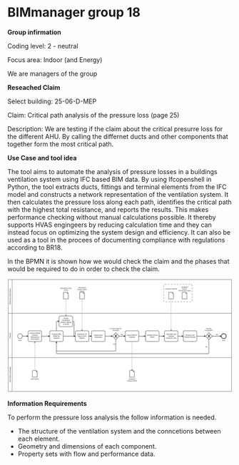 # BIMmanager group 18

**Group infirmation**

Coding level: 2 - neutral 

Focus area: Indoor (and Energy)

We are managers of the group

**Reseached Claim**

Select building: 25-06-D-MEP

Claim: Critical path analysis of the pressure loss (page 25)

Description: We are testing if the claim about the critical presurre loss for the different AHU. By calling the differnet ducts and other components that together form the most critical path.

**Use Case and tool idea**

The tool aims to automate the analysis of pressure losses in a buildings ventilation system using IFC based BIM data. By using Ifcopenshell in Python, the tool extracts ducts, fittings and terminal elements from the IFC model and constructs a network representation of the ventilation system. It then calculates the pressure loss along each path, identifies the critical path with the highest total resistance, and reports the results. This makes performance checking without manual calculations possible. It thereby supports HVAS engingeers by reducing calculation time and they can instead focus on optimizing the system design and efficiency. It can also be used as a tool in the procees of documenting compliance with regulations according to BR18.


In the BPMN it is shown how we would check the claim and the phases that would be required to do in order to check the claim.

![alt text](<A2_Pressure loss.svg>)



**Information Requirements**

To perform the pressure loss analysis the follow information is needed.
- The structure of the ventilation system and the conncetions between each element.
- Geometry and dimensions of each component.
- Property sets with flow and performance data.
 


